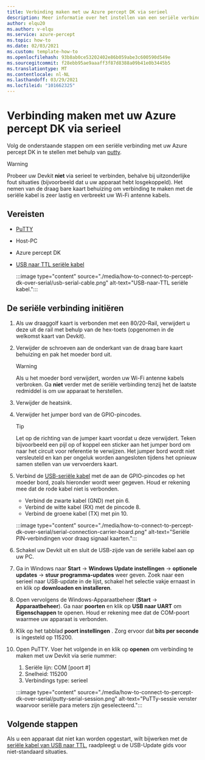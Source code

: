 ```yaml
---
title: Verbinding maken met uw Azure percept DK via serieel
description: Meer informatie over het instellen van een seriële verbinding met uw Azure percept DK met PuTTy en een USB-naar-TTL seriële kabel
author: elqu20
ms.author: v-elqu
ms.service: azure-percept
ms.topic: how-to
ms.date: 02/03/2021
ms.custom: template-how-to
ms.openlocfilehash: 93b8ab0ce53202402e86b059abe3c600590d549e
ms.sourcegitcommit: f28ebb95ae9aaaff3f87d8388a09b41e0b3445b5
ms.translationtype: MT
ms.contentlocale: nl-NL
ms.lasthandoff: 03/29/2021
ms.locfileid: "101662325"
---
```

# <a name="connect-to-your-azure-percept-dk-over-serial"></a>Verbinding maken met uw Azure percept DK via serieel

Volg de onderstaande stappen om een seriële verbinding met uw Azure percept DK in te stellen met behulp van [putty](https://www.chiark.greenend.org.uk/~sgtatham/putty/latest.html).

> [!WARNING]
> Probeer uw Devkit **niet** via serieel te verbinden, behalve bij uitzonderlijke fout situaties (bijvoorbeeld dat u uw apparaat hebt losgekoppeld). Het nemen van de draag bare kaart behuizing om verbinding te maken met de seriële kabel is zeer lastig en verbreekt uw Wi-Fi antenne kabels.

## <a name="prerequisites"></a>Vereisten

- [PuTTY](https://www.chiark.greenend.org.uk/~sgtatham/putty/latest.html)
- Host-PC
- Azure percept DK
- [USB naar TTL seriële kabel](https://www.adafruit.com/product/954)

    :::image type="content" source="./media/how-to-connect-to-percept-dk-over-serial/usb-serial-cable.png" alt-text="USB-naar-TTL seriële kabel.":::

## <a name="initiate-the-serial-connection"></a>De seriële verbinding initiëren

1. Als uw draaggolf kaart is verbonden met een 80/20-Rail, verwijdert u deze uit de rail met behulp van de hex-toets (opgenomen in de welkomst kaart van Devkit).

1. Verwijder de schroeven aan de onderkant van de draag bare kaart behuizing en pak het moeder bord uit.

    > [!WARNING]
    > Als u het moeder bord verwijdert, worden uw Wi-Fi antenne kabels verbroken. Ga **niet** verder met de seriële verbinding tenzij het de laatste redmiddel is om uw apparaat te herstellen.

1. Verwijder de heatsink.

1. Verwijder het jumper bord van de GPIO-pincodes.

    > [!TIP]
    > Let op de richting van de jumper kaart voordat u deze verwijdert. Teken bijvoorbeeld een pijl op of koppel een sticker aan het jumper bord om naar het circuit voor referentie te verwijzen. Het jumper bord wordt niet versleuteld en kan per ongeluk worden aangesloten tijdens het opnieuw samen stellen van uw vervoerders kaart.

1. Verbind de [USB-seriële kabel](https://www.adafruit.com/product/954) met de aan de GPIO-pincodes op het moeder bord, zoals hieronder wordt weer gegeven. Houd er rekening mee dat de rode kabel niet is verbonden.

    - Verbind de zwarte kabel (GND) met pin 6.
    - Verbind de witte kabel (RX) met de pincode 8.
    - Verbind de groene kabel (TX) met pin 10.

    :::image type="content" source="./media/how-to-connect-to-percept-dk-over-serial/serial-connection-carrier-board.png" alt-text="Seriële PIN-verbindingen voor draag signaal kaarten.":::

1. Schakel uw Devkit uit en sluit de USB-zijde van de seriële kabel aan op uw PC.

1. Ga in Windows naar **Start**  ->  **Windows Update instellingen**  ->  **optionele updates**  ->  **stuur programma-updates** weer geven. Zoek naar een serieel naar USB-update in de lijst, schakel het selectie vakje ernaast in en klik op **downloaden en installeren**.  

1. Open vervolgens de Windows-Apparaatbeheer (**Start**  ->  **Apparaatbeheer**). Ga naar **poorten** en klik op **USB naar UART** om **Eigenschappen** te openen. Houd er rekening mee dat de COM-poort waarmee uw apparaat is verbonden.

1. Klik op het tabblad **poort instellingen** . Zorg ervoor dat **bits per seconde** is ingesteld op 115200.

1. Open PuTTY. Voer het volgende in en klik op **openen** om verbinding te maken met uw Devkit via serie nummer:

    1. Seriële lijn: COM [poort #]
    1. Snelheid: 115200
    1. Verbindings type: serieel

    :::image type="content" source="./media/how-to-connect-to-percept-dk-over-serial/putty-serial-session.png" alt-text="PuTTy-sessie venster waarvoor seriële para meters zijn geselecteerd.":::

## <a name="next-steps"></a>Volgende stappen

Als u een apparaat dat niet kan worden opgestart, wilt bijwerken met de [seriële kabel van USB naar TTL](https://www.adafruit.com/product/954), raadpleegt u de USB-Update gids voor niet-standaard situaties.

[comment]: # (Voeg indien beschikbaar een koppeling naar de USB-Update gids toe.)